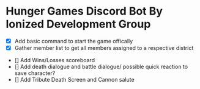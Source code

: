 # Hunger Games Discord Bot By Ionized Development Group
- [X] Add basic command to start the game offically
- [X] Gather member list to get all members assigned to a respective district
- [] Add Wins/Losses scoreboard
- [] Add death dialogue and battle dialogue/ possible quick reaction to save character?
- [] Add Tribute Death Screen and Cannon salute

